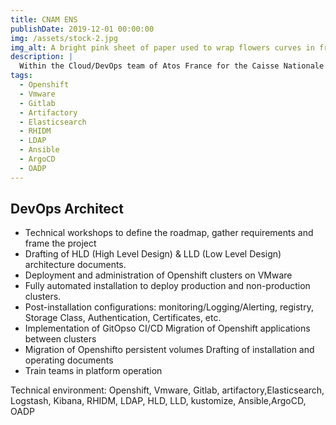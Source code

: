 ```yaml
---
title: CNAM ENS
publishDate: 2019-12-01 00:00:00
img: /assets/stock-2.jpg
img_alt: A bright pink sheet of paper used to wrap flowers curves in front of rich blue background
description: |
  Within the Cloud/DevOps team of Atos France for the Caisse Nationale de l'assurance Maladie (CNAM), I'm working as a DevOps Architect for the implementation of container orchestration infrastructure for the mon espace numérique de santé (ENS) platform.
tags:
  - Openshift
  - Vmware
  - Gitlab
  - Artifactory
  - Elasticsearch
  - RHIDM
  - LDAP
  - Ansible
  - ArgoCD
  - OADP
---
```

## DevOps Architect

- Technical workshops to define the roadmap, gather requirements and frame the project
- Drafting of HLD (High Level Design) & LLD (Low Level Design) architecture documents.
- Deployment and administration of Openshift clusters on VMware
- Fully automated installation to deploy production and non-production clusters.
- Post-installation configurations: monitoring/Logging/Alerting, registry, Storage Class, Authentication, Certificates, etc.
- Implementation of GitOpso CI/CD Migration of Openshift applications between clusters
- Migration of Openshifto persistent volumes Drafting of installation and operating documents
- Train teams in platform operation

Technical environment: Openshift, Vmware, Gitlab, artifactory,Elasticsearch, Logstash, Kibana, RHIDM, LDAP, HLD, LLD, kustomize, Ansible,ArgoCD, OADP

